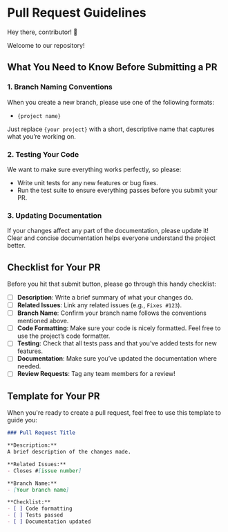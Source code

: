 # Pull Request Guidelines

Hey there, contributor! 👋 

Welcome to our repository!

## What You Need to Know Before Submitting a PR

### 1. Branch Naming Conventions
When you create a new branch, please use one of the following formats:
- `{project name}`

Just replace `{your project}` with a short, descriptive name that captures what you’re working on.

### 2. Testing Your Code
We want to make sure everything works perfectly, so please:
- Write unit tests for any new features or bug fixes.
- Run the test suite to ensure everything passes before you submit your PR. 

### 3. Updating Documentation
If your changes affect any part of the documentation, please update it! Clear and concise documentation helps everyone understand the project better.

## Checklist for Your PR

Before you hit that submit button, please go through this handy checklist:

- [ ] **Description**: Write a brief summary of what your changes do.
- [ ] **Related Issues**: Link any related issues (e.g., `Fixes #123`).
- [ ] **Branch Name**: Confirm your branch name follows the conventions mentioned above.
- [ ] **Code Formatting**: Make sure your code is nicely formatted. Feel free to use the project’s code formatter.
- [ ] **Testing**: Check that all tests pass and that you’ve added tests for new features.
- [ ] **Documentation**: Make sure you’ve updated the documentation where needed.
- [ ] **Review Requests**: Tag any team members for a review!

## Template for Your PR

When you're ready to create a pull request, feel free to use this template to guide you:

```markdown
### Pull Request Title

**Description:**
A brief description of the changes made.

**Related Issues:**
- Closes #[issue number]

**Branch Name:**
- [Your branch name]

**Checklist:**
- [ ] Code formatting
- [ ] Tests passed
- [ ] Documentation updated
